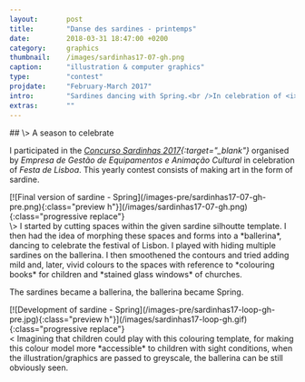 ```yaml
---
layout:       post
title:        "Danse des sardines - printemps"
date:         2018-03-31 18:47:00 +0200
category:     graphics
thumbnail:    /images/sardinhas17-07-gh.png
caption:      "illustration & computer graphics"
type:         "contest"
projdate:     "February-March 2017"
intro:        "Sardines dancing with Spring.<br />In celebration of <i>Festa de Lisboa 2017</i>."
extras:       ""
---
```



<div class="entry" markdown="1">
## \>  A season to celebrate

I participated in the *<i>[Concurso Sardinhas 2017](http://lisboanarua.com/festasdelisboa/2017/05/24/sardinhas-vencedoras-2017/){:target="_blank"}</i>* organised by *<i>Empresa de Gestão de Equipamentos e Animação Cultural</i>* in celebration of *<i>Festa de Lisboa</i>*. This yearly contest consists of making art in the form of sardine.
</div>

<div class="image entry thin buffer" id="sardine-17" markdown="1">
[![Final version of sardine - Spring](/images-pre/sardinhas17-07-gh-pre.png){:class="preview h"}](/images/sardinhas17-07-gh.png){:class="progressive replace"}
</div>

<div class="entry" markdown="1">
\>  
I started by cutting spaces within the given sardine silhoutte template. I then had the idea of morphing these spaces and forms into a *ballerina*, dancing to celebrate the festival of Lisbon. I played with hiding multiple sardines on the ballerina. I then smoothened the contours and tried adding mild and, later, vivid colours to the spaces with reference to *colouring books* for children and *stained glass windows* of churches.

The sardines became a ballerina, the ballerina became Spring.
</div>

<div class="image entry thin buffer" markdown="1">
[![Development of sardine - Spring](/images-pre/sardinhas17-loop-gh-pre.jpg){:class="preview h"}](/images/sardinhas17-loop-gh.gif){:class="progressive replace"}
</div>

<div class="entry" markdown="1">
<  
Imagining that children could play with this colouring template, for making this colour model more *accessible* to children with sight conditions, when the illustration/graphics are passed to greyscale, the ballerina can be still obviously seen.
</div>